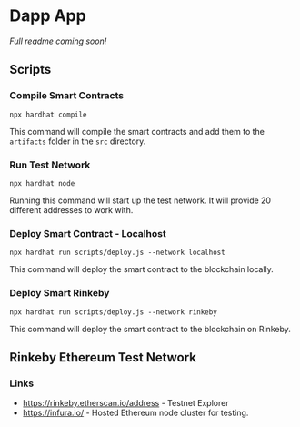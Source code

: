 # Dapp App

*Full readme coming soon!*

## **Scripts**

### Compile Smart Contracts
```shell
npx hardhat compile
```
This command will compile the smart contracts and add them to the `artifacts` folder in the `src` directory.

### Run Test Network
```shell
npx hardhat node
```
Running this command will start up the test network. It will provide 20 different addresses to work with.

### Deploy Smart Contract - Localhost
```shell
npx hardhat run scripts/deploy.js --network localhost
```
This command will deploy the smart contract to the blockchain locally.

### Deploy Smart Rinkeby
```shell
npx hardhat run scripts/deploy.js --network rinkeby
```
This command will deploy the smart contract to the blockchain on Rinkeby.

## Rinkeby Ethereum Test Network

### Links
  - https://rinkeby.etherscan.io/address - Testnet Explorer
  - https://infura.io/ - Hosted Ethereum node cluster for testing.